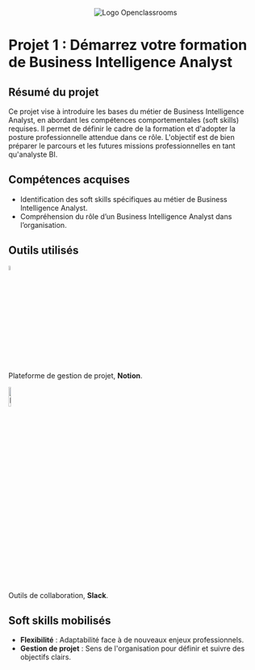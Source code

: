 <p align="center">
  <img src="https://github.com/user-attachments/assets/d6424098-8857-4ead-b767-2cf2cf87f8b4" alt="Logo Openclassrooms"
<p>

# Projet 1 : Démarrez votre formation de Business Intelligence Analyst

## Résumé du projet
Ce projet vise à introduire les bases du métier de Business Intelligence Analyst, en abordant les compétences comportementales (soft skills) requises. Il permet de définir le cadre de la formation et d'adopter la posture professionnelle attendue dans ce rôle. L'objectif est de bien préparer le parcours et les futures missions professionnelles en tant qu'analyste BI.

## Compétences acquises
- Identification des soft skills spécifiques au métier de Business Intelligence Analyst.
- Compréhension du rôle d’un Business Intelligence Analyst dans l’organisation.
  
## Outils utilisés
<img src="https://github.com/user-attachments/assets/bd0a8de2-646c-42d8-8868-3f0cee643e68" alt="Logo Notion" width= 5% />

Plateforme de gestion de projet, **Notion**. 
<p></p>
<img src="https://github.com/user-attachments/assets/7a706281-d031-4b1a-b356-9f58b29bd31d" alt="Logo Slack" width= 10% /> 

Outils de collaboration, **Slack**. 


## Soft skills mobilisés
- **Flexibilité** : Adaptabilité face à de nouveaux enjeux professionnels.
- **Gestion de projet** : Sens de l'organisation pour définir et suivre des objectifs clairs.
